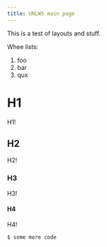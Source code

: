 ```yaml
---
title: UNLWS main page
---
```


This is a test of layouts and stuff.

Whee lists:

1. foo
2. bar
3. qux

# H1
H1!

<a id="some-anchor" class="anchor" href="#some-anchor" aria-hidden="true"><span class="octicon octicon-link"></span></a>


## H2
H2!

### H3
H3!

#### H4
H4!

    $ some more code
